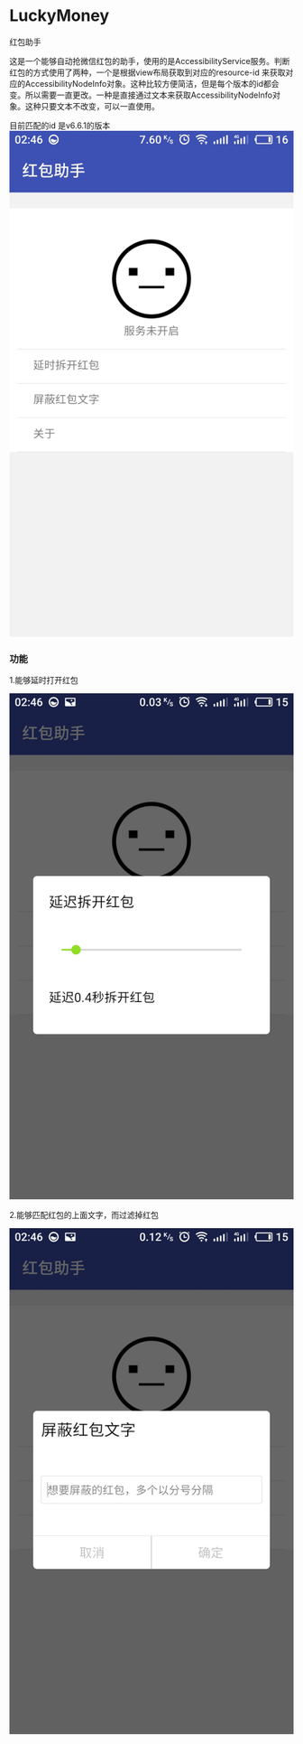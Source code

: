 # LuckyMoney
红包助手

​	这是一个能够自动抢微信红包的助手，使用的是AccessibilityService服务。判断红包的方式使用了两种，一个是根据view布局获取到对应的resource-id 来获取对应的AccessibilityNodeInfo对象。这种比较方便简洁，但是每个版本的id都会变。所以需要一直更改。一种是直接通过文本来获取AccessibilityNodeInfo对象。这种只要文本不改变，可以一直使用。

目前匹配的id 是v6.6.1的版本
![S80204-024638](screenshots\S80204-024638.jpg)

### 功能

1.能够延时打开红包

![S80204-024648](screenshots\S80204-024648.jpg)

2.能够匹配红包的上面文字，而过滤掉红包

![S80204-024655](screenshots\S80204-024655.jpg)